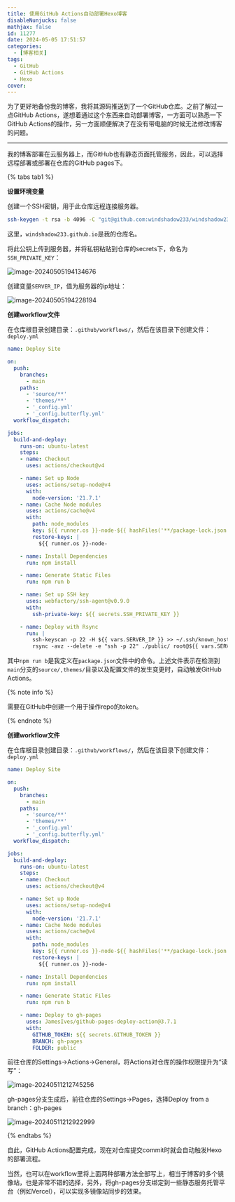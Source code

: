 ```yaml
---
title: 使用GitHub Actions自动部署Hexo博客
disableNunjucks: false
mathjax: false
id: 11277
date: 2024-05-05 17:51:57
categories:
  - [博客相关]
tags:
  - GitHub
  - GitHub Actions
  - Hexo
cover:
---
```


为了更好地备份我的博客，我将其源码推送到了一个GitHub仓库。之前了解过一点GitHub Actions，遂想着通过这个东西来自动部署博客，一方面可以熟悉一下GitHub Actions的操作，另一方面顺便解决了在没有带电脑的时候无法修改博客的问题。

---

我的博客部署在云服务器上，而GitHub也有静态页面托管服务，因此，可以选择远程部署或部署在仓库的GitHub pages下。

{% tabs tab1 %}

<!-- tab 部署到云服务器 -->

**设置环境变量**

创建一个SSH密钥，用于此仓库远程连接服务器。

```bash
ssh-keygen -t rsa -b 4096 -C "git@github.com:windshadow233/windshadow233.github.io.git"
```

这里，`windshadow233.github.io`是我的仓库名。

将此公钥上传到服务器，并将私钥粘贴到仓库的secrets下，命名为`SSH_PRIVATE_KEY`：

![image-20240505194134676](https://fastly.jsdelivr.net/gh/windshadow233/BlogStorage@files/png/5ad4b9aae071cf3ea297ddc88713fd76.png)

创建变量`SERVER_IP`，值为服务器的ip地址：

![image-20240505194228194](https://fastly.jsdelivr.net/gh/windshadow233/BlogStorage@files/png/3f3d7454c0b67a312900b0610169c95c.png)

**创建workflow文件**

在仓库根目录创建目录：`.github/workflows/`，然后在该目录下创建文件：`deploy.yml`

```yaml
name: Deploy Site

on:
  push:
    branches:
      - main
    paths:
      - 'source/**'
      - 'themes/**'
      - '_config.yml'
      - '_config.butterfly.yml'
  workflow_dispatch:

jobs:
  build-and-deploy:
    runs-on: ubuntu-latest
    steps:
    - name: Checkout
      uses: actions/checkout@v4

    - name: Set up Node
      uses: actions/setup-node@v4
      with:
        node-version: '21.7.1'
    - name: Cache Node modules
      uses: actions/cache@v4
      with:
        path: node_modules
        key: ${{ runner.os }}-node-${{ hashFiles('**/package-lock.json') }}
        restore-keys: |
          ${{ runner.os }}-node-

    - name: Install Dependencies
      run: npm install

    - name: Generate Static Files
      run: npm run b

    - name: Set up SSH key
      uses: webfactory/ssh-agent@v0.9.0
      with:
        ssh-private-key: ${{ secrets.SSH_PRIVATE_KEY }}

    - name: Deploy with Rsync
      run: |
        ssh-keyscan -p 22 -H ${{ vars.SERVER_IP }} >> ~/.ssh/known_hosts
        rsync -avz --delete -e "ssh -p 22" ./public/ root@${{ vars.SERVER_IP }}:/var/www/blog/
```

其中`npm run b`是我定义在`package.json`文件中的命令。上述文件表示在检测到`main`分支的`source/,themes/`目录以及配置文件的发生变更时，自动触发GitHub Actions。

<!-- endtab -->

<!-- tab 部署到GitHub Pages -->

{% note info %}

需要在GitHub中创建一个用于操作repo的token。

{% endnote %}

**创建workflow文件**

在仓库根目录创建目录：`.github/workflows/`，然后在该目录下创建文件：`deploy.yml`

```yaml
name: Deploy Site

on:
  push:
    branches:
      - main
    paths:
      - 'source/**'
      - 'themes/**'
      - '_config.yml'
      - '_config.butterfly.yml'
  workflow_dispatch:

jobs:
  build-and-deploy:
    runs-on: ubuntu-latest
    steps:
    - name: Checkout
      uses: actions/checkout@v4

    - name: Set up Node
      uses: actions/setup-node@v4
      with:
        node-version: '21.7.1'
    - name: Cache Node modules
      uses: actions/cache@v4
      with:
        path: node_modules
        key: ${{ runner.os }}-node-${{ hashFiles('**/package-lock.json') }}
        restore-keys: |
          ${{ runner.os }}-node-

    - name: Install Dependencies
      run: npm install

    - name: Generate Static Files
      run: npm run b

    - name: Deploy to gh-pages
      uses: JamesIves/github-pages-deploy-action@3.7.1
      with:
        GITHUB_TOKEN: ${{ secrets.GITHUB_TOKEN }}
        BRANCH: gh-pages
        FOLDER: public
```

前往仓库的Settings->Actions->General，将Actions对仓库的操作权限提升为“读写”：

![image-20240511212745256](https://fastly.jsdelivr.net/gh/windshadow233/BlogStorage@files/png/1c8afeb2c1182591a1387f9e8037fe2d.png)

gh-pages分支生成后，前往仓库的Settings->Pages，选择Deploy from a branch：gh-pages

![image-20240511212922999](https://fastly.jsdelivr.net/gh/windshadow233/BlogStorage@files/png/0613199a3fd57618c142deb5d26ae671.png)

<!-- endtab -->

{% endtabs %}

自此，GitHub Actions配置完成，现在对仓库提交commit时就会自动触发Hexo的部署流程。

当然，也可以在workflow里将上面两种部署方法全部写上，相当于博客的多个镜像站，也是非常不错的选择，另外，将gh-pages分支绑定到一些静态服务托管平台（例如Vercel），可以实现多镜像站同步的效果。
